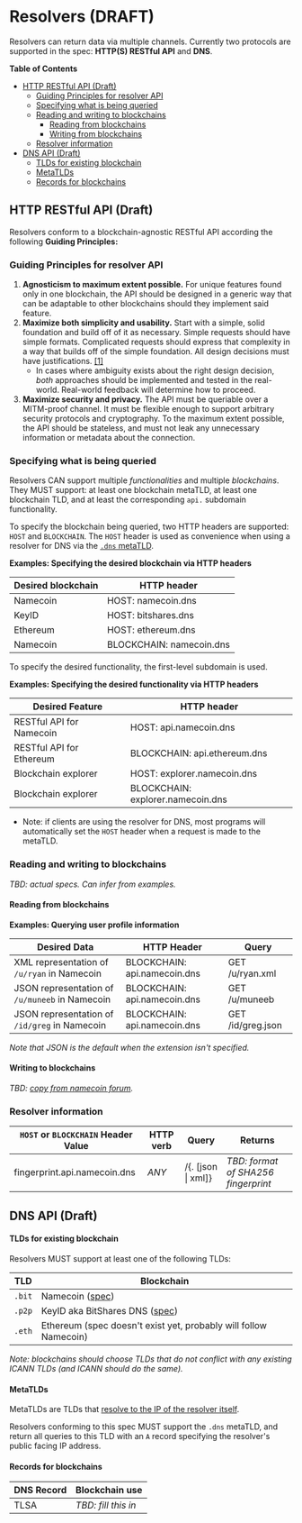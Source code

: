 # Resolvers (DRAFT)

Resolvers can return data via multiple channels. Currently two protocols are supported in the spec: __HTTP(S) RESTful API__ and __DNS__.

__Table of Contents__

- [HTTP RESTful API (Draft)](<#HTTP>)
    - [Guiding Principles for resolver API](<#Guiding>)
    - [Specifying what is being queried](<#Specifying>)
    - [Reading and writing to blockchains](<#Reading>)
        - [Reading from blockchains](<#Reading>)
        - [Writing from blockchains](<#Writing>)
    - [Resolver information](<#Resolver>)
- [DNS API (Draft)](<#DNS>)
    - [TLDs for existing blockchain](<#TLDs>)
    - [MetaTLDs](<#MetaTLDs>)
    - [Records for blockchains](<#Records>)

## HTTP RESTful API (Draft)<a name="HTTP"/>

Resolvers conform to a blockchain-agnostic RESTful API according the following __Guiding Principles:__

### Guiding Principles for resolver API<a name="Guiding"/>

1. __Agnosticism to maximum extent possible.__ For unique features found only in one blockchain, the API should be designed in a generic way that can be adaptable to other blockchains should they implement said feature.
2. __Maximize both simplicity and usability.__ Start with a simple, solid foundation and build off of it as necessary. Simple requests should have simple formats. Complicated requests should express that complexity in a way that builds off of the simple foundation. All design decisions must have justifications. [[1]](https://forum.namecoin.info/viewtopic.php?p=10750#p10750)
    - In cases where ambiguity exists about the right design decision, _both_ approaches should be implemented and tested in the real-world. Real-world feedback will determine how to proceed.
3. __Maximize security and privacy.__ The API must be queriable over a MITM-proof channel. It must be flexible enough to support arbitrary security protocols and cryptography. To the maximum extent possible, the API should be stateless, and must not leak any unnecessary information or metadata about the connection.

### Specifying what is being queried<a name="Specifying"/>

Resolvers CAN support multiple _functionalities_ and multiple _blockchains_. They MUST support: at least one blockchain metaTLD, at least one blockchain TLD, and at least the corresponding `api.` subdomain functionality.

To specify the blockchain being queried, two HTTP headers are supported: `HOST` and `BLOCKCHAIN`. The `HOST` header is used as convenience when using a resolver for DNS via the [`.dns` metaTLD](<#metatlds>).

__Examples: Specifying the desired blockchain via HTTP headers__

| Desired blockchain |       HTTP header        |
|--------------------|--------------------------|
| Namecoin           | HOST: namecoin.dns       |
| KeyID              | HOST: bitshares.dns      |
| Ethereum           | HOST: ethereum.dns       |
| Namecoin           | BLOCKCHAIN: namecoin.dns |

To specify the desired functionality, the first-level subdomain is used.

__Examples: Specifying the desired functionality via HTTP headers__

|     Desired Feature      |            HTTP header            |
|--------------------------|-----------------------------------|
| RESTful API for Namecoin | HOST: api.namecoin.dns            |
| RESTful API for Ethereum | BLOCKCHAIN: api.ethereum.dns      |
| Blockchain explorer      | HOST: explorer.namecoin.dns       |
| Blockchain explorer      | BLOCKCHAIN: explorer.namecoin.dns |

- Note: if clients are using the resolver for DNS, most programs will automatically set the `HOST` header when a request is made to the metaTLD.

### Reading and writing to blockchains<a name="Reading"/>

_TBD: actual specs. Can infer from examples._

#### Reading from blockchains<a name="Reading"/>

__Examples: Querying user profile information__

|                  Desired Data                  |         HTTP Header          |       Query       |
|------------------------------------------------|------------------------------|-------------------|
| XML representation of `/u/ryan` in Namecoin    | BLOCKCHAIN: api.namecoin.dns | GET /u/ryan.xml   |
| JSON representation of `/u/muneeb` in Namecoin | BLOCKCHAIN: api.namecoin.dns | GET /u/muneeb     |
| JSON representation of `/id/greg` in Namecoin  | BLOCKCHAIN: api.namecoin.dns | GET /id/greg.json |

_Note that JSON is the default when the extension isn't specified._

#### Writing to blockchains<a name="Writing"/>

_TBD: [copy from namecoin forum](https://forum.namecoin.info/viewtopic.php?p=10750#p10750)._

### Resolver information<a name="Resolver"/>

| `HOST` or `BLOCKCHAIN` Header Value | HTTP verb |         Query          |               Returns               |
|-------------------------------------|-----------|------------------------|-------------------------------------|
| fingerprint.api.namecoin.dns        | _ANY_     | /{. [json &#x7C; xml]} | _TBD: format of SHA256 fingerprint_ |

## DNS API (Draft)<a name="DNS"/>

#### TLDs for existing blockchain<a name="TLDs"/>

Resolvers MUST support at least one of the following TLDs:

|  TLD   |                                           Blockchain                                           |
|--------|------------------------------------------------------------------------------------------------|
| `.bit` | Namecoin ([spec](https://wiki.namecoin.info/index.php?title=Domain_Name_Specification))        |
| `.p2p` | KeyID aka BitShares DNS ([spec](http://wiki.bitshares.org/index.php/.p2p_%28BitShares_DNS%29)) |
| `.eth` | Ethereum (spec doesn't exist yet, probably will follow Namecoin)                               |

_Note: blockchains should choose TLDs that do not conflict with any existing ICANN TLDs (and ICANN should do the same)._ 

#### MetaTLDs<a name="MetaTLDs"/>

MetaTLDs are TLDs that [resolve to the IP of the resolver itself](http://blog.okturtles.com/2014/02/introducing-the-dotdns-metatld/).

Resolvers conforming to this spec MUST support the `.dns` metaTLD, and return all queries to this TLD with an `A` record specifying the resolver's public facing IP address.

#### Records for blockchains<a name="Records"/>

| DNS Record |    Blockchain use   |
|------------|---------------------|
| TLSA       | _TBD: fill this in_ |
